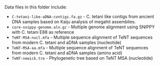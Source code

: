 Data files in this folder include:

* `C-tetani-like-aDNA-contigs.fa.gz` - C. tetani like contigs from ancient DNA samples based on Kaiju analysis of megahit assemblies.
* `core-snippy-genome.aln.gz` - Multiple genome alignment using SNIPPY with C. tetani E88 as reference
* `TeNT-MSA-nucl.mfa` - Multiple sequence alignment of TeNT sequences from modern C. tetani and aDNA samples (nucleotide)
* `TeNT-MSA-aa.mfa` - Multiple sequence alignment of TeNT sequences from modern C. tetani and aDNA samples (amino acid)
* `TeNT-newick.tre` - Phylogenetic tree based on TeNT MSA (nucleotide)
